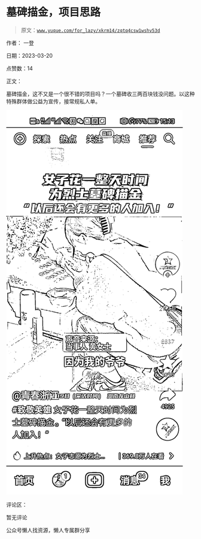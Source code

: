 # 墓碑描金，项目思路

> 原文：[`www.yuque.com/for_lazy/xkrm14/zqtq4csw1wshv53d`](https://www.yuque.com/for_lazy/xkrm14/zqtq4csw1wshv53d)

作者： 一登

日期：2023-03-20

点赞数：14

正文：

墓碑描金，这不又是一个很不错的项目吗？一个墓碑收三两百块钱没问题。以这种特殊群体做公益为宣传，接常规私人单。

![](img/b3617a49f3ff1b19da317239fac12fe1.png)  

评论区：

暂无评论

公众号懒人找资源，懒人专属群分享

